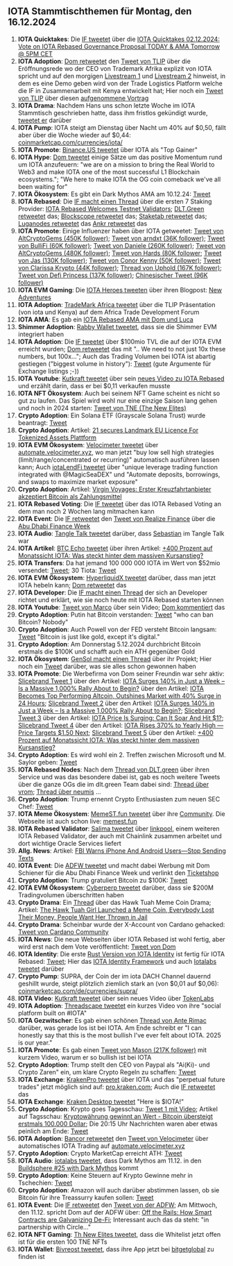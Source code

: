 ## IOTA Stammtischthemen für Montag, den 16.12.2024

1. **IOTA Quicktakes**: Die [IF tweetet](https://x.com/iota/status/1863553776520478940) über die [IOTA Quicktakes 02.12.2024: Vote on IOTA Rebased Governance Proposal TODAY & AMA Tomorrow @ 5PM CET](https://www.youtube.com/watch?v=uQ_V4SZwHOI)
2. **IOTA Adoption**: [Dom retweetet](https://x.com/DomSchiener/status/1863815073577214438) den [Tweet von TLIP](https://x.com/TLIP_io/status/1863578315488891390) über die Eröffnungsrede wo der CEO von Trademark Afrika explizit von IOTA spricht und auf den morgigen [Livestream 1](https://www.youtube.com/live/LnYZqNevRN0?si=Qpy8p-9TwxcroplT) und [Livestream 2](https://www.youtube.com/watch?v=B2st8SGuJqA) hinweist, in dem es eine Demo geben wird von der Trade Logistics Platform welche die IF in Zusammenarbeit mit Kenya entwickelt hat; Hier noch ein [Tweet von TLIP](https://x.com/TLIP_io/status/1864378795412611215) über diesen [aufgenommene Vortrag](https://www.youtube.com/live/B2st8SGuJqA?feature=shared)
3. **IOTA Drama**: Nachdem Hans uns schon letzte Woche im IOTA Stammtisch geschrieben hatte, dass ihm fristlos gekündigt wurde, [tweetet er](https://x.com/hus_qy/status/1863691157491880255) darüber 
4. **IOTA Pump**: IOTA steigt am Dienstag über Nacht um 40% auf $0,50, fällt aber über die Woche wieder auf $0,44: [coinmarketcap.com/currencies/iota/](https://coinmarketcap.com/currencies/iota/)
5. **IOTA Promote**: [Binance.US tweetet](https://x.com/BinanceUS/status/1863674601756033070) über IOTA als "Top Gainer"
6. **IOTA Hype**: [Dom tweetet](https://x.com/DomSchiener/status/1863688195034026493) einige Sätze um das positive Momentum rund um IOTA anzufeuern: "we are on a mission to bring the Real World to Web3 and make IOTA one of the most successful L1 Blockchain ecosystems."; "We here to make IOTA the OG coin comeback we've all been waiting for"
7. **IOTA Ökosystem**: Es gibt ein Dark Mythos AMA am 10.12.24: [Tweet](https://x.com/AuditOne_DAO/status/1863940705976045931)
8. **IOTA Rebased**: Die [IF macht einen Thread](https://x.com/iota/status/1863946293539660134) über die ersten 7 Staking Provider: [IOTA Rebased Welcomes Testnet Validators](https://blog.iota.org/iota-rebased-validators/); [DLT.Green retweetet](https://x.com/dlt_green/status/1863947514430255498) das; [Blockscope retweetet](https://x.com/Krypton45435203/status/1864033994825769242) das; [Staketab retweetet](https://x.com/staketab/status/1864002875958911427) das; [Luganodes retweetet](https://x.com/luganodes/status/1864255668305449406) das [Ankr retweetet](https://x.com/ankr/status/1864965603162783934) das
9. **IOTA Promote**: Einige Influenzer haben über IOTA getweetet: [Tweet von AltCryptoGems (450K follower)](https://x.com/AltCryptoGems/status/1863948302099845625); [Tweet von arndxt (36K follower)](https://x.com/arndxt_xo/status/1859929626216439832); [Tweet von BulliFi (60K follower)](https://x.com/Bullify_X/status/1863933431295492504); [Tweet von Daniele (260K follower)](https://x.com/danielesesta/status/1864220251988062256); [Tweet von AltCryptoGems (480K follower)](https://x.com/AltCryptoGems/status/1864242805788561871); [Tweet von Hards (80K follower](https://x.com/Degen_Hardy/status/1864217481054978180); [Tweet von Jas (130K follower)](https://x.com/JasCrypto_/status/1863946322606207268); [Tweet von Conor Kenny (50K follower)](https://x.com/conorfkenny/status/1864281688312041836); [Tweet von Clarissa Krypto (44K follower)](https://x.com/Clarissa_Krypto/status/1864709733044928754); [Thread von Uphold (167K follower)](https://x.com/UpholdInc/status/1864443313820193150); [Tweet von Defi Princess (137K follower)](https://x.com/defiprincess_/status/1864593090872529322); [Chinesischer Tweet (96K follower)](https://x.com/0xKingsKuan/status/1865974674146140185)
11. **IOTA EVM Gaming**: Die [IOTA Heroes tweeten](https://x.com/IotaHeroes/status/1863921653572411500) über ihren Blogpost: [New Adventures](https://www.iotaheroes.com/blog/new-adventures)
12. **IOTA Adoption**: [TradeMark Africa tweetet](https://x.com/TradeMarkAfrica/status/1863957401654673541) über die TLIP Präsentation (von iota und Kenya) auf dem Africa Trade Development Forum
13. **IOTA AMA**: Es gab ein [IOTA Rebased AMA mit Dom und Luca](https://x.com/iota/status/1863516743362097249)
14. **Shimmer Adoption**: [Rabby Wallet tweetet](https://x.com/Rabby_io/status/1808123544053719490), dass sie die Shimmer EVM integriert haben
15. **IOTA Adoption**: Die [IF tweetet](https://x.com/iota/status/1864214892720312661) über $100mio TVL die auf der IOTA EVM erreicht wurden; [Dom retweetet](https://x.com/DomSchiener/status/1864235593292489140) das mit ".. We need to not just 10x these numbers, but 100x...";  Auch das Trading Volumen bei IOTA ist abartig gestiegen ("biggest volume in history"): [Tweet](https://x.com/_JeffR/status/1864122143807820145) (gute Argumente für Exchange listings ;-))
16. **IOTA Youtube**: [Kutkraft tweetet](https://x.com/kutkraft/status/1864224228201123867) über sein [neues Video zu IOTA Rebased](https://youtu.be/pwEjmjRcd5o) und erzählt darin, dass er bei $0,11 verkaufen musste
17. **IOTA NFT Ökosystem**: Auch bei seinem NFT Game scheint es nicht so gut zu laufen. Das Spiel wird wohl nur eine einzige Saison lang gehen und noch in 2024 starten: [Tweet von TNE (The New Elites)](https://x.com/TheNewElites_/status/1864539303344525668)
18. **Crypto Adoption**: Ein Solana ETF (Grayscale Solana Trust) wurde beantragt: [Tweet](https://x.com/JSeyff/status/1864057917608980856)
19. **Crypto Adoption**: Artikel: [21 secures Landmark EU Licence For Tokenized Assets Plattform](https://t.co/fZXOHFJODN)
20. **IOTA EVM Ökosystem**: [Velocimeter tweetet](https://x.com/VelocimeterDEX/status/1864246374809915854) über [automate.velocimeter.xyz](https://automate.velocimeter.xyz/), wo man jetzt "buy low sell high strategies (limit/range/concentrated or recurring)" automatisch ausführen lassen kann; Auch [iotaLendFi tweetet](https://x.com/iolendfi/status/1864041721413132314) über "unique leverage trading function integrated with @MagicSeaDEX" und "Automate deposits, borrowings, and swaps to maximize market exposure"
21. **Crypto Adoption**: Artikel: [Virgin Voyages: Erster Kreuzfahrtanbieter akzeptiert Bitcoin als Zahlungsmittel](https://www.blocktrainer.de/blog/erster-kreuzfahrtanbieter-akzeptiert-bitcoin-als-zahlungsmittel)
22. **IOTA Rebased Voting**: Die [IF tweetet](https://x.com/iota/status/1864310689667686721) über das IOTA Rebased Voting an dem man noch 2 Wochen lang mitmachen kann
23. **IOTA Event**: Die [IF retweetet](https://x.com/iota/status/1864321339361812481) den [Tweet von Realize Finance](https://x.com/iota/status/1864321339361812481) über die [Abu Dhabi Finance Week](https://x.com/ADFinanceWeek)
24. **IOTA Audio**: [Tangle Talk tweetet](https://x.com/tangle_talk/status/1864307096885284901) darüber, dass [Sebastian](https://x.com/Sebasti65365174) im Tangle Talk war
25. **IOTA Artikel**: [BTC Echo tweetet](https://x.com/btcecho/status/1864259692505018850) über ihren Artikel: [+400 Prozent auf Monatssicht IOTA: Was steckt hinter dem massiven Kursanstieg?](https://www.btc-echo.de/news/iota-was-steckt-hinter-dem-massiven-kursanstieg-196961/?utm_content=buffer059d6&utm_medium=social&utm_source=x.com&utm_campaign=buffer)
26. **IOTA Transfers**: Da hat jemand 100 000 000 IOTA im Wert von $52mio versendet: [Tweet](https://x.com/tanglelytics/status/1864292874407297418); 30 Tiota: [Tweet](https://x.com/tanglelytics/status/1864408293105406005)
27. **IOTA EVM Ökosystem**: [HyperliquidX tweetet](https://x.com/HyperliquidX/status/1864291782865113173) darüber, dass man jetzt IOTA hebeln kann; [Dom retweetet](https://x.com/DomSchiener/status/1864332242438250820) das
28. **IOTA Developer**: Die [IF macht einen Thread](https://x.com/iota/status/1864338881182675363) der sich an Developer richtet und erklärt, wie sie noch heute mit IOTA Rebased starten können
29. **IOTA Youtube**: [Tweet von Marco](https://x.com/MarcoASola1/status/1864069984172785803) über sein Video; [Dom kommentiert](https://x.com/DomSchiener/status/1864214536665866383) das
30. **Crypto Adoption**: Putin hat Bitcoin verstanden: [Tweet](https://x.com/WatcherGuru/status/1864319265840488854) "who can ban Bitcoin? Nobody"
31. **Crypto Adoption**: Auch Powell von der FED versteht Bitcoin langsam: [Tweet](https://x.com/BTC_Archive/status/1864393191203410111) "Bitcoin is just like gold, except it's digital."
32. **Crypto Adoption**: Am Donnerstag 5.12.2024 durchbricht Bitcoin erstmals die $100K und schafft auch ein ATH gegenüber Gold
33. **IOTA Ökosystem**: [GenSol macht einen Thread](https://x.com/GenSol_io/status/1864289169876636155) über ihr Projekt; Hier noch ein [Tweet](https://x.com/GenSol_io/status/1864666593239945270) darüber, was sie alles schon gewonnen haben
34. **IOTA Promote**: Die Werbefirma von Dom seiner Freundin war sehr aktiv: [Slicebrand Tweet 1](https://x.com/slicedbrand/status/1864370584458805658) über den Artikel: [IOTA Surges 140% in Just a Week – Is a Massive 1,000% Rally About to Begin?](https://cryptonews.com/news/iota-surges-100-in-just-a-week-is-a-massive-1000-rally-about-to-begin/) über den Artikel: [IOTA Becomes Top Performing Altcoin, Outshines Market with 40% Surge in 24 Hours](https://beincrypto.com/iota-outshines-market/); [Slicebrand Tweet 2](https://x.com/slicedbrand/status/1864370584458805658) über den Artikel: [IOTA Surges 140% in Just a Week – Is a Massive 1,000% Rally About to Begin?](https://cryptonews.com/news/iota-surges-100-in-just-a-week-is-a-massive-1000-rally-about-to-begin/); [Slicebrand Tweet 3](https://x.com/slicedbrand/status/1864385432848617587) über den Artikel: [IOTA Price Is Surging: Can It Soar And Hit $1?](https://coingape.com/markets/iota-price-is-surging-can-it-copy-xrp-and-hit-1/); [Slicebrand Tweet 4](https://x.com/slicedbrand/status/1864417141359038551) über den Artikel: [IOTA Rises 370% to Yearly High — Price Targets $1.50 Next](https://www.ccn.com/analysis/crypto/iota-rises-yearly-high-price-increase/#:~:text=8%20min%20read-,IOTA%20Price%20to%20%241.50,movement%20from%20the%20current%20price); [Slicebrand Tweet 5](https://x.com/slicedbrand/status/1864399525500072444) über den Artikel: [+400 Prozent auf Monatssicht IOTA: Was steckt hinter dem massiven Kursanstieg?](https://www.btc-echo.de/news/iota-was-steckt-hinter-dem-massiven-kursanstieg-196961/)
35. **Crypto Adoption**: Es wird wohl ein 2. Treffen zwischen Microsoft und M. Saylor geben: [Tweet](https://x.com/Vivek4real_/status/1864361324437819468)
36. **IOTA Rebased Nodes**: Nach dem [Thread von DLT.green](https://x.com/dlt_green) über ihren Service und was das besondere dabei ist, gab es noch weitere Tweets über die ganze OGs die im dlt.green Team dabei sind: [Thread über vrom](https://x.com/dlt_green/status/1864304669977153700); [Thread über neumis](https://x.com/dlt_green/status/1864354882838306823) ...
37. **Crypto Adoption**: Trump ernennt Crypto Enthusiasten zum neuen SEC Chef: [Tweet](https://x.com/TheRobynHD/status/1864367477796274278)
38. **IOTA Meme Ökosystem**: [MemeST.fun tweetet](https://x.com/memest_/status/1797906597857108355) über ihre [Community](https://linktr.ee/memestreet). Die Webseite ist auch schon live: [memest.fun](http://memest.fun/)
39. **IOTA Rebased Validator**: [Salima tweetet](https://x.com/Salimasbegum/status/1864432373821055380) über [linkpool](https://x.com/linkpoolio), einem weiteren IOTA Rebased Validator, der auch mit Chainlink zusammen arbeitet und dort wichtige Oracle Services liefert
40. **Allg. News**: Artikel: [FBI Warns iPhone And Android Users—Stop Sending Texts](https://www.forbes.com/sites/zakdoffman/2024/12/03/fbi-warns-iphone-and-android-users-stop-sending-texts/)
41. **IOTA Event**: Die [ADFW tweetet](https://x.com/ADFinanceWeek/status/1864629827958944150) und macht dabei Werbung mit Dom Schiener für die Abu Dhabi Finance Week und verlinkt den [Ticketshop](https://adfw.com/tickets)
42. **Crypto Adoption**: Trump gratuliert Bitcoin zu $100K: [Tweet](https://x.com/bitcoin2go/status/1864657227707019555)
43. **IOTA EVM Ökosystem**: [Cyberperp tweetet](https://x.com/cyberperp/status/1864652111079694642) darüber, dass sie $200M Tradingvolumen überschritten haben
44. **Crypto Drama**: Ein [Thread](https://x.com/ShurikenTrade/status/1864865463139795389) über das Hawk Tuah Meme Coin Drama; Artikel: [The Hawk Tuah Girl Launched a Meme Coin, Everybody Lost Their Money, People Want Her Thrown in Jail](https://www.barstoolsports.com/blog/3533095/the-hawk-tuah-girl-launched-a-meme-coin-its-not-going-well?utm_content=buffer5fb43&utm_medium=social&utm_source=twitter.com&utm_campaign=buffer)
45. **Crypto Drama**: Scheinbar wurde der X-Account von Cardano gehacked: [Tweet von Cardano Community](https://x.com/Cardano/status/1865778999365947698)
46. **IOTA News**: Die neue Webseiten über IOTA Rebased ist wohl fertig, aber wird erst nach dem Vote veröffentlicht: [Tweet von Dom](https://x.com/DomSchiener/status/1864944154473603536)
47. **IOTA Identity**: Die erste [Rust Version von IOTA Identity](https://github.com/iotaledger/identity.rs/releases/tag/v1.6.0-alpha.1) ist fertig für IOTA Rebased: [Tweet](https://x.com/Vrom14286662/status/1864945305763885427); Hier das [IOTA Identity Framework](https://docs.iota.org/iota-identity) und auch [Iotalabs tweetet](https://x.com/iotalabs_/status/1865019507942789324) darüber
48. **Crypto Pump**: SUPRA, der Coin der im iota DACH Channel dauernd geshillt wurde, steigt plötzlich ziemlich stark an (von $0,01 auf $0,06): [coinmarketcap.com/de/currencies/supra/](https://coinmarketcap.com/de/currencies/supra/)
49. **IOTA Video**: [Kutkraft tweetet](https://x.com/kutkraft/status/1865293648457535797) über sein neues Video über [TokenLabs](https://x.com/TokenLabsX)
50. **IOTA Adoption**: [Threadscape tweetet](https://x.com/_threadscape_/status/1865176666630127970) ein kurzes Video von ihre "social platform built on #IOTA"
51. **IOTA Gezwitscher**: Es gab einen schönen [Thread von Ante Rimac](https://x.com/0xRimac/status/1864922752542470600) darüber, was gerade los ist bei IOTA. Am Ende schreibt er "I can honestly say that this is the most bullish I've ever felt about IOTA. 2025 is our year."
52. **IOTA Promote**: Es gab einen [Tweet von Mason (217K follower)](https://x.com/MasonVersluis/status/1864866983482896548) mit kurzem Video, warum er so bullish ist bei IOTA
53. **Crypto Adoption**: Trump stellt den CEO von Paypal als "Ai(Ki)- und Crypto Zaren" ein, um klare Crypto Regeln zu schaffen: [Tweet](https://x.com/blocktrainer/status/1864839721190322248)
54. **IOTA Exchange**: [KrakenPro tweetet](https://x.com/blocktrainer/status/1864839721190322248) über IOTA und das "perpetual future trades" jetzt möglich sind auf: [pro.kraken.com](https://pro.kraken.com/app/trade/btc-usd?af_xp=app&source_caller=ui&pid=X&utm_content=link&utm_source=twitter&shortlink=IOTAperp&utm_medium=organic_social&utm_campaign=2024_q4_pro_global_futures_listings_en_rtg&deep_link_value=goToPair%2Ffutures%2FIOTA%2FUSD%2FPF_IOTAUSD&c=PerpFutures_IOTA_Social); Auch die [IF retweetet](https://x.com/iota/status/1864973864675008618) das
55. **IOTA Exchange**: [Kraken Desktop tweetet](https://x.com/KrakenDesktop/status/1865755679148920912) "Here is $IOTA!" 
56. **Crypto Adoption**: Krypto goes Tagesschau: [Tweet 1 mit Video](https://x.com/JanWues/status/1864615402061348864); Artikel auf Tagsschau: [Kryptowährung gewinnt an Wert - Bitcoin übersteigt erstmals 100.000 Dollar](https://www.tagesschau.de/wirtschaft/finanzen/bitcoin-100000-dollar-marke-100.html); Die 20:15 Uhr Nachrichten waren aber etwas peinlich am Ende: [Tweet](https://x.com/blocktrainer/status/1864749421818450248)
57. **IOTA Adoption**: [Bancor retweetet](https://x.com/Bancor/status/1864334179086860356) den [Tweet von Velocimeter](https://x.com/VelocimeterDEX/status/1864258949043863796) über automatisches IOTA Trading auf [automate.velocimeter.xyz](https://automate.velocimeter.xyz/)
58. **Crypto Adoption**: Crypto MarketCap erreicht ATH: [Tweet](https://x.com/Ashcryptoreal/status/1865084300497944758)
47. **IOTA Audio**: [iotalabs tweetet](https://x.com/iotalabs_/status/1865048559285883253), dass Dark Mythos am 11.12. in den [Buildsphere #25 with Dark Mythos](https://twitter.com/i/spaces/1OdKrXvozvvJX) kommt
48. **Crypto Adoption**: Keine Steuern auf Krypto Gewinne mehr in Tschechien: [Tweet](https://x.com/RadarHits/status/1865008674344743331)
49. **Crypto Adoption**: Amazon will auch darüber abstimmen lassen, ob sie Bitcoin für ihre Treassurry kaufen sollen: [Tweet](https://x.com/BTC_Archive/status/1865840011838414943)
50. **IOTA Event**: Die [IF retweetet](https://x.com/iota/status/1866025735367926066) den [Tweet von der ADFW](https://x.com/ADFinanceWeek/status/1864629827958944150); Am Mittwoch, den 11.12. spricht Dom auf der ADFW über: [Off the Rails: How Smart Contracts are Galvanizing De-Fi](https://adfw.com/agenda/filter?date=all&speaker=385); Interessant auch das da steht: "in partnership with Circle..."
51. **IOTA NFT Gaming**: [Th New Elites tweetet](https://x.com/TheNewElites_/status/1866010085388136588), dass die Whitelist jetzt offen ist für die ersten 100 TNE NFTs
52. **IOTA Wallet**: [Bivreost tweetet](https://x.com/bivreost/status/1865405199717666944), dass ihre App jetzt bei [bitgetglobal](https://x.com/bitgetglobal) zu finden ist
